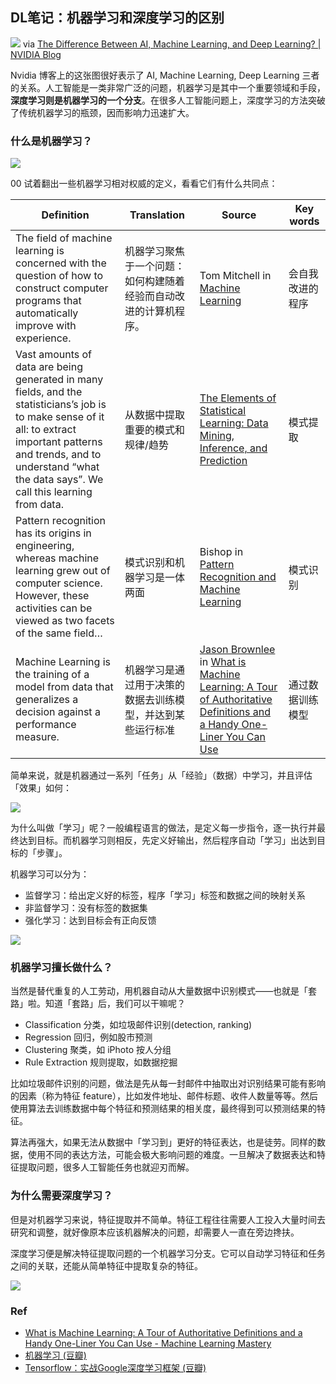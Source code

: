 ## DL笔记：机器学习和深度学习的区别

![](https://blogs.nvidia.com/wp-content/uploads/2016/07/Deep_Learning_Icons_R5_PNG.jpg.png)
via [The Difference Between AI, Machine Learning, and Deep Learning? | NVIDIA Blog](https://blogs.nvidia.com/blog/2016/07/29/whats-difference-artificial-intelligence-machine-learning-deep-learning-ai/)

Nvidia 博客上的这张图很好表示了 AI, Machine Learning, Deep Learning 三者的关系。人工智能是一类非常广泛的问题，机器学习是其中一个重要领域和手段，**深度学习则是机器学习的一个分支**。在很多人工智能问题上，深度学习的方法突破了传统机器学习的瓶颈，因而影响力迅速扩大。

### 什么是机器学习？

![](https://uploads.toptal.io/blog/image/443/toptal-blog-image-1407508081138.png)

00 试着翻出一些机器学习相对权威的定义，看看它们有什么共同点：

Definition|Translation|Source|Key words
---|---|---|---
The field of machine learning is concerned with the question of how to construct computer programs that automatically improve with experience.|机器学习聚焦于一个问题：如何构建随着经验而自动改进的计算机程序。|Tom Mitchell in  [Machine Learning](http://www.amazon.com/dp/0070428077?tag=inspiredalgor-20)|会自我改进的程序
Vast amounts of data are being generated in many fields, and the statisticians’s job is to make sense of it all: to extract important patterns and trends, and to understand “what the data says”. We call this learning from data.|从数据中提取重要的模式和规律/趋势|[The Elements of Statistical Learning: Data Mining, Inference, and Prediction](http://www.amazon.com/dp/0387848576?tag=inspiredalgor-20)|模式提取
Pattern recognition has its origins in engineering, whereas machine learning grew out of computer science. However, these activities can be viewed as two facets of the same field…|模式识别和机器学习是一体两面|Bishop in [Pattern Recognition and Machine Learning](http://www.amazon.com/dp/0387310738?tag=inspiredalgor-20)|模式识别
Machine Learning is the training of a model from data that generalizes a decision against a performance measure.|机器学习是通过用于决策的数据去训练模型，并达到某些运行标准|[Jason Brownlee](http://machinelearningmastery.com/author/jasonb/) in [What is Machine Learning: A Tour of Authoritative Definitions and a Handy One-Liner You Can Use](http://machinelearningmastery.com/what-is-machine-learning/)|通过数据训练模型

简单来说，就是机器通过一系列「任务」从「经验」（数据）中学习，并且评估「效果」如何：

![](http://7xjpra.com1.z0.glb.clouddn.com/Col.DL.ETP.png)

为什么叫做「学习」呢？一般编程语言的做法，是定义每一步指令，逐一执行并最终达到目标。而机器学习则相反，先定义好输出，然后程序自动「学习」出达到目标的「步骤」。

机器学习可以分为：

- 监督学习：给出定义好的标签，程序「学习」标签和数据之间的映射关系
- 非监督学习：没有标签的数据集
- 强化学习：达到目标会有正向反馈

![](https://i1.wp.com/cybrml.com/wp-content/uploads/2017/01/MachineLearningDiagram.png?resize=770%2C551)

### 机器学习擅长做什么？

当然是替代重复的人工劳动，用机器自动从大量数据中识别模式——也就是「套路」啦。知道「套路」后，我们可以干嘛呢？

- Classification 分类，如垃圾邮件识别(detection, ranking)
- Regression 回归，例如股市预测
- Clustering 聚类，如 iPhoto 按人分组
- Rule Extraction 规则提取，如数据挖掘

比如垃圾邮件识别的问题，做法是先从每一封邮件中抽取出对识别结果可能有影响的因素（称为特征 feature），比如发件地址、邮件标题、收件人数量等等。然后使用算法去训练数据中每个特征和预测结果的相关度，最终得到可以预测结果的特征。

算法再强大，如果无法从数据中「学习到」更好的特征表达，也是徒劳。同样的数据，使用不同的表达方法，可能会极大影响问题的难度。一旦解决了数据表达和特征提取问题，很多人工智能任务也就迎刃而解。

### 为什么需要深度学习？

但是对机器学习来说，特征提取并不简单。特征工程往往需要人工投入大量时间去研究和调整，就好像原本应该机器解决的问题，却需要人一直在旁边搀扶。

深度学习便是解决特征提取问题的一个机器学习分支。它可以自动学习特征和任务之间的关联，还能从简单特征中提取复杂的特征。

![](http://7xjpra.com1.z0.glb.clouddn.com/Col.DL.ML_vs_DL.png)




### Ref
- [What is Machine Learning: A Tour of Authoritative Definitions and a Handy One-Liner You Can Use - Machine Learning Mastery](http://machinelearningmastery.com/what-is-machine-learning/)
- [机器学习 (豆瓣)](https://book.douban.com/subject/26708119/)
- [Tensorflow：实战Google深度学习框架 (豆瓣)](https://book.douban.com/subject/26976457/)
